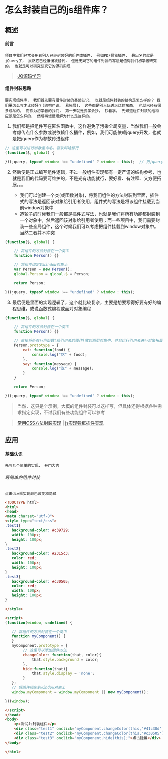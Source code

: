 # 怎么封装自己的js组件库？

## 概述

#### 前言

	项目中我们经常会用到别人已经封装好的组件或插件， 例如PDF预览插件， 最出名的就是jQuery了， 虽然它已经慢慢被替代， 但是无疑它的组件封装的写法是值得我们初学者研究的， 也就是可以研究研究它的源码实现

> [JQ源码学习](知识笔记/大前端/基础/JavaScript/js原生实现/JQ源码学习.md)

#### 组件封装思路

	要实现组件库， 我们首先要有组件封装的基础认识， 也就是组件封装的结构是怎么样的？ 我们要怎么写才比较好？(结构严谨、 易拓展)， 这些都是别人玩透玩烂的东西， 也就已经有很多成品的， 而作为初学者的我们， 第一步就是要学会抄， 抄着学， 先知道组件封装的结构应该是怎么样的， 然后再慢慢理解为什么是这样的。

1. 我们都是把组件写在匿名函数中，这样避免了污染全局变量，当然我们一般会考虑传点什么参数或说依赖什么插件，例如，我们可能依赖jquery开发，也就是把jquery作为参数传进组件

``` js
// 这里可以进行参数重命名，喜欢叫啥都行
(function($, global) {

})(jquery, typeof window !== "undefined" ? window : this);	// 把jquery作为参数传进我们的组件中，相当于当前组件依赖于jquery，还可以传window等参数
```

2. 然后便是正式编写组件逻辑，不过一般组件实现都有一定严谨的结构参考，也就是我们的代码要可维护的，不是光有功能就行，要好看、有注释、又方便拓展。。。

	* 我们可以创建一个类(或函数对象)，将我们组件的方法封装到里面，插件式的写法是返回该对象给引用者使用，组件式的写法是将该组件挂载到当前window对象中
	* 造轮子的时候我们一般都是插件式写法，也就是我们将所有功能都封装到一个对象中，然后返回该对象给引用者使用；而一些项目中，我们需要封装一些全局组件，这个时候我们可以考虑把组件挂载到window对象中。当然二者并不冲突

``` js
(function($, global) {

	// 将组件的方法封装在一个类中
    function Person() {}

	// 将组件绑定到window对象上
	var Person = new Person();
    global.Person = global.$ = Person;

	return Person;

})(jquery, typeof window !== "undefined" ? window : this);
```

3. 最后便是里面的实现逻辑了，这个就比较复杂，主要是想要写得好要有好的编程思维，或说函数式编程或面对对象编程

``` js
(function($, global) {

	// 将组件的方法封装在一个类中
    function Person() {}

	// 直接将所有行为函数(给引用者的操作)放到原型对象中，并且运行引用者进行对象拓展
	Person.prototype = {
		eat: function(food) {
			console.log("吃" + food);
		},
		say: function(message) {
			console.log("说" + message);
		}
	}

	return Person;

})(jquery, typeof window !== "undefined" ? window : this);
```

> 当然，这只是个示例，大概的组件封装可以这样写，但具体还得根据各种需求指定实现，不过我们有些功能组件可以参考

> [常用CSS方法封装实现](知识笔记/大前端/基础/JavaScript/js原生实现/常用CSS方法封装实现.md) | [js实现弹框插件实现](知识笔记/大前端/基础/JavaScript/js原生实现/js实现弹框插件.md)

## 应用

#### 基础认识

	先写几个简单的实现， 开门大吉

###### 最简单的组件封装

	点击div框实现颜色改变和隐藏

``` html
<!DOCTYPE html>
<html>
<head>
<meta charset="utf-8">
<style type="text/css">
.test1{
   background-color: #c39729;
   width: 100px;
   height: 100px;
}
.test2{
   background-color: #2315c3;
   color: red;
   width: 100px;
   height: 100px;
}
.test3{
   background-color: #c30505;
   color: red;
   width: 100px;
   height: 100px;
}

</style>

<script>
(function(window, undefined) {

   // 将组件的方法封装在一个类中
   function myComponent() {
   }
   myComponent.prototype = {
   		// 这里可以添加组件方法
		changeColor: function(that, color){
       		that.style.background = color;
        },
       	hide:function(that){
       		that.style.display = 'none';
       	}
   };
   // 将组件绑定到window对象上
   window.myComponent = window.myComponent || new myComponent();

})(window);

</script>
</head>
<body>
	<p>测试Js封装组件</p>
	<div class="test1" onclick="myComponent.changeColor(this,'#41c30d');">测试块1</div>
	<div class="test2" onclick="myComponent.changeColor(this,'#c30505');">测试块2</div>
	<div class="test3" onclick="myComponent.hide(this);">点击隐藏</div>
</body>

</html>
```

